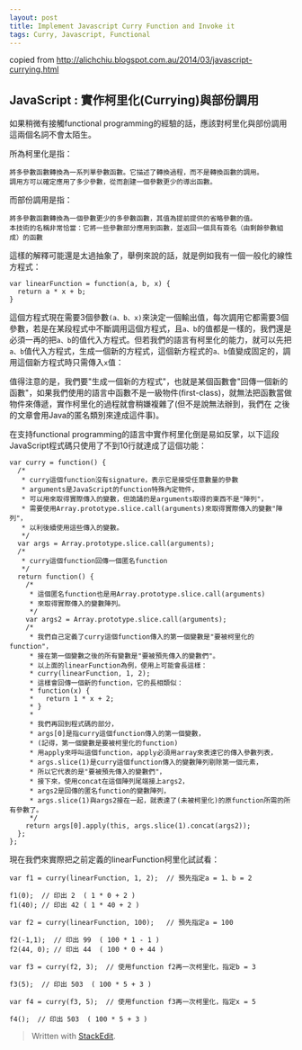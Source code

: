 ```yaml
---
layout: post
title: Implement Javascript Curry Function and Invoke it
tags: Curry, Javascript, Functional
---
```


copied from http://alichchiu.blogspot.com.au/2014/03/javascript-currying.html

**JavaScript : 實作柯里化(Currying)與部份調用**
----------

如果稍微有接觸functional programming的經驗的話，應該對柯里化與部份調用這兩個名詞不會太陌生。 

所為柯里化是指：

    將多參數函數轉換為一系列單參數函數。它描述了轉換過程，而不是轉換函數的調用。
    調用方可以確定應用了多少參數，從而創建一個參數更少的導出函數。

而部份調用是指： 

    將多參數函數轉換為一個參數更少的多參數函數，其值為提前提供的省略參數的值。
    本技術的名稱非常恰當：它將一些參數部分應用到函數，並返回一個具有簽名（由剩餘參數組成）的函數

這樣的解釋可能還是太過抽象了，舉例來說的話，就是例如我有一個一般化的線性方程式：

```
var linearFunction = function(a, b, x) {
  return a * x + b;
}
```

這個方程式現在需要3個參數`(a、b、x)`來決定一個輸出值，每次調用它都需要3個參數，若是在某段程式中不斷調用這個方程式，且`a、b`的值都是一樣的，我們還是必須一再的把`a、b`的值代入方程式。但若我們的語言有柯里化的能力，就可以先把`a、b`值代入方程式，生成一個新的方程式，這個新方程式的`a、b`值變成固定的，調用這個新方程式時只需傳入`x`值： 

值得注意的是，我們要"生成一個新的方程式"，也就是某個函數會"回傳一個新的函數"，如果我們使用的語言中函數不是一級物件(first-class)，就無法把函數當做物件來傳遞，實作柯里化的過程就會稍嫌複雜了(但不是說無法辦到，我們在 之後的文章會用Java的匿名類別來達成這件事)。 

在支持functional programming的語言中實作柯里化倒是易如反掌，以下這段JavaScript程式碼只使用了不到10行就達成了這個功能： 

```
var curry = function() {
  /*
   * curry這個function沒有signature，表示它是接受任意數量的參數
   * arguments是JavaScript的function特殊內定物件，
   * 可以用來取得實際傳入的變數，但詭譎的是arguments取得的東西不是"陣列"，
   * 需要使用Array.prototype.slice.call(arguments)來取得實際傳入的變數"陣列"，
   * 以利後續使用這些傳入的變數。
   */
  var args = Array.prototype.slice.call(arguments);
  /*
   * curry這個function回傳一個匿名function
   */
  return function() {
    /*
     * 這個匿名function也是用Array.prototype.slice.call(arguments)
     * 來取得實際傳入的變數陣列。
     */
    var args2 = Array.prototype.slice.call(arguments);
    /*
     * 我們自己定義了curry這個function傳入的第一個變數是"要被柯里化的function"，
     * 接在第一個變數之後的所有變數是"要被預先傳入的變數們"。
     * 以上面的linearFunction為例，使用上可能會長這樣：
     * curry(linearFunction, 1, 2);
     * 這樣會回傳一個新的function，它的長相類似：
     * function(x) {
     *   return 1 * x + 2;
     * }
     *
     * 我們再回到程式碼的部分，
     * args[0]是指curry這個function傳入的第一個變數，
     * (記得，第一個變數是要被柯里化的function)
     * 用apply來呼叫這個function，apply必須用array來表達它的傳入參數列表，
     * args.slice(1)是curry這個function傳入的變數陣列剔除第一個元素，
     * 所以它代表的是"要被預先傳入的變數們"，
     * 接下來，使用concat在這個陣列尾端接上args2，
     * args2是回傳的匿名function的變數陣列，
     * args.slice(1)與args2接在一起，就表達了(未被柯里化)的原function所需的所有參數了。
     */
    return args[0].apply(this, args.slice(1).concat(args2));
  };
};
```

現在我們來實際把之前定義的linearFunction柯里化試試看：

```
var f1 = curry(linearFunction, 1, 2);  // 預先指定a = 1、b = 2

f1(0);  // 印出 2  ( 1 * 0 + 2 )
f1(40); // 印出 42 ( 1 * 40 + 2 )

var f2 = curry(linearFunction, 100);   // 預先指定a = 100

f2(-1,1);  // 印出 99  ( 100 * 1 - 1 )
f2(44, 0); // 印出 44  ( 100 * 0 + 44 )

var f3 = curry(f2, 3);  // 使用function f2再一次柯里化，指定b = 3

f3(5);  // 印出 503  ( 100 * 5 + 3 )

var f4 = curry(f3, 5);  // 使用function f3再一次柯里化，指定x = 5

f4();  // 印出 503  ( 100 * 5 + 3 )
```



> Written with [StackEdit](https://stackedit.io/).